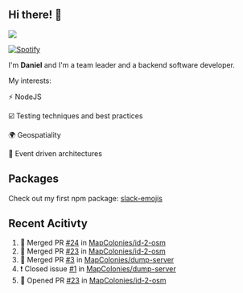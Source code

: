 ## Hi there! 👋

<p>
  <img src="https://github-readme-stats.vercel.app/api?username=syncush&theme=tokyonight">
</p>

[![Spotify](https://novatorem-rust.vercel.app/api/spotify)](https://open.spotify.com/user/syncush)

I'm **Daniel** and I'm a team leader and a backend software developer.

My interests:

⚡ NodeJS

☑️ Testing techniques and best practices

🌍 Geospatiality

🧠 Event driven architectures

## Packages
Check out my first npm package: [slack-emojis](https://www.npmjs.com/package/slack-emojis)

## Recent Acitivty
<!--START_SECTION:activity-->
1. 🎉 Merged PR [#24](https://github.com/MapColonies/id-2-osm/pull/24) in [MapColonies/id-2-osm](https://github.com/MapColonies/id-2-osm)
2. 🎉 Merged PR [#23](https://github.com/MapColonies/id-2-osm/pull/23) in [MapColonies/id-2-osm](https://github.com/MapColonies/id-2-osm)
3. 🎉 Merged PR [#3](https://github.com/MapColonies/dump-server/pull/3) in [MapColonies/dump-server](https://github.com/MapColonies/dump-server)
4. ❗️ Closed issue [#1](https://github.com/MapColonies/dump-server/issues/1) in [MapColonies/dump-server](https://github.com/MapColonies/dump-server)
5. 💪 Opened PR [#23](https://github.com/MapColonies/id-2-osm/pull/23) in [MapColonies/id-2-osm](https://github.com/MapColonies/id-2-osm)
<!--END_SECTION:activity-->
